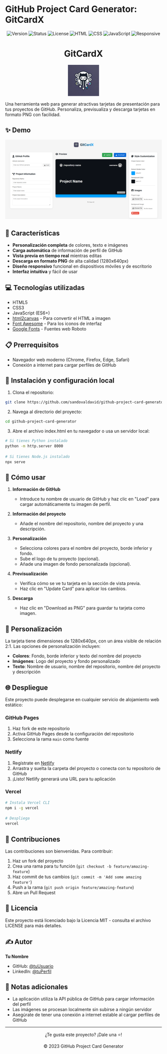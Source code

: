 # GitHub Project Card Generator: GitCardX

<div align="center">

![Version](https://img.shields.io/badge/version-2.0.1-blue.svg?cacheSeconds=2592000)
![Status](https://img.shields.io/badge/status-active-success.svg)
![License](https://img.shields.io/badge/license-MIT-blue.svg)
![HTML](https://img.shields.io/badge/HTML-5-orange.svg)
![CSS](https://img.shields.io/badge/CSS-3-blue.svg)
![JavaScript](https://img.shields.io/badge/JavaScript-ES6-yellow.svg)
![Responsive](https://img.shields.io/badge/Responsive-Yes-green.svg)

</div>

<div align="center">
  <h1>GitCardX</h1>
    <img src="static/images/logo-github-card-generator.webp" alt="GitHub Card Generator Logo" width="100">
</div>

Una herramienta web para generar atractivas tarjetas de presentación para tus proyectos de GitHub.
Personaliza, previsualiza y descarga tarjetas en formato PNG con facilidad.

## ✨ Demo

<p align="center">
  <img src="./assets/image.png" alt="Ejemplo de tarjeta generada" width="640">
</p>

## 🚀 Características

-   **Personalización completa** de colores, texto e imágenes
-   **Carga automática** de información de perfil de GitHub
-   **Vista previa en tiempo real** mientras editas
-   **Descarga en formato PNG** de alta calidad (1280x640px)
-   **Diseño responsivo** funcional en dispositivos móviles y de escritorio
-   **Interfaz intuitiva** y fácil de usar

## 💻 Tecnologías utilizadas

-   HTML5
-   CSS3
-   JavaScript (ES6+)
-   [html2canvas](https://html2canvas.hertzen.com/) - Para convertir el HTML a imagen
-   [Font Awesome](https://fontawesome.com/) - Para los iconos de interfaz
-   [Google Fonts](https://fonts.google.com/) - Fuentes web Roboto

## 📋 Prerrequisitos

-   Navegador web moderno (Chrome, Firefox, Edge, Safari)
-   Conexión a internet para cargar perfiles de GitHub

## 🔧 Instalación y configuración local

1. Clona el repositorio:

```bash
git clone https://github.com/sandovaldavid/github-project-card-generator.git
```

2. Navega al directorio del proyecto:

```bash
cd github-project-card-generator
```

3. Abre el archivo index.html en tu navegador o usa un servidor local:

```bash
# Si tienes Python instalado
python -m http.server 8000

# Si tienes Node.js instalado
npx serve
```

## 📘 Cómo usar

1. **Información de GitHub**

    - Introduce tu nombre de usuario de GitHub y haz clic en "Load" para cargar automáticamente tu
      imagen de perfil.

2. **Información del proyecto**

    - Añade el nombre del repositorio, nombre del proyecto y una descripción.

3. **Personalización**

    - Selecciona colores para el nombre del proyecto, borde inferior y fondo.
    - Sube el logo de tu proyecto (opcional).
    - Añade una imagen de fondo personalizada (opcional).

4. **Previsualización**

    - Verifica cómo se ve tu tarjeta en la sección de vista previa.
    - Haz clic en "Update Card" para aplicar los cambios.

5. **Descarga**
    - Haz clic en "Download as PNG" para guardar tu tarjeta como imagen.

## 🎨 Personalización

La tarjeta tiene dimensiones de 1280x640px, con un área visible de relación 2:1. Las opciones de
personalización incluyen:

-   **Colores**: Fondo, borde inferior y texto del nombre del proyecto
-   **Imágenes**: Logo del proyecto y fondo personalizado
-   **Texto**: Nombre de usuario, nombre del repositorio, nombre del proyecto y descripción

## 🌐 Despliegue

Este proyecto puede desplegarse en cualquier servicio de alojamiento web estático:

### GitHub Pages

1. Haz fork de este repositorio
2. Activa GitHub Pages desde la configuración del repositorio
3. Selecciona la rama `main` como fuente

### Netlify

1. Regístrate en [Netlify](https://www.netlify.com/)
2. Arrastra y suelta la carpeta del proyecto o conecta con tu repositorio de GitHub
3. ¡Listo! Netlify generará una URL para tu aplicación

### Vercel

```bash
# Instala Vercel CLI
npm i -g vercel

# Despliega
vercel
```

## 🤝 Contribuciones

Las contribuciones son bienvenidas. Para contribuir:

1. Haz un fork del proyecto
2. Crea una rama para tu función (`git checkout -b feature/amazing-feature`)
3. Haz commit de tus cambios (`git commit -m 'Add some amazing feature'`)
4. Push a la rama (`git push origin feature/amazing-feature`)
5. Abre un Pull Request

## 📜 Licencia

Este proyecto está licenciado bajo la Licencia MIT - consulta el archivo LICENSE para más detalles.

## ✍️ Autor

**Tu Nombre**

-   GitHub: [@tuUsuario](https://github.com/tuUsuario)
-   LinkedIn: [@tuPerfil](https://linkedin.com/in/tuPerfil)

## 📌 Notas adicionales

-   La aplicación utiliza la API pública de GitHub para cargar información del perfil
-   Las imágenes se procesan localmente sin subirse a ningún servidor
-   Asegúrate de tener una conexión a internet estable al cargar perfiles de GitHub

---

<div align="center">
  <p>
    ¿Te gusta este proyecto? ¡Dale una ⭐️!
  </p>
  <p>
    © 2023 GitHub Project Card Generator
  </p>
</div>
